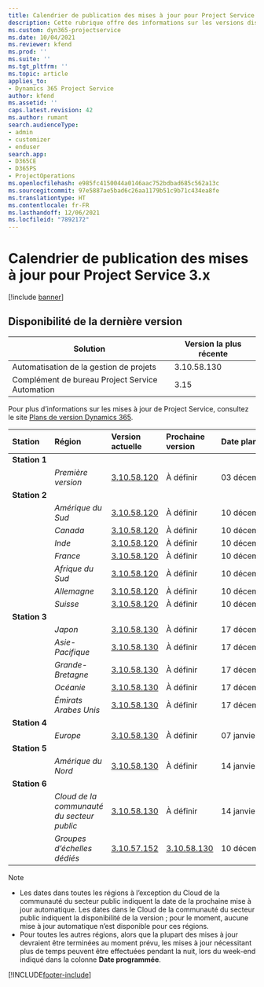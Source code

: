 ```yaml
---
title: Calendrier de publication des mises à jour pour Project Service 3.x
description: Cette rubrique offre des informations sur les versions disponibles et à venir de Dynamics 365 Project Service Automation.
ms.custom: dyn365-projectservice
ms.date: 10/04/2021
ms.reviewer: kfend
ms.prod: ''
ms.suite: ''
ms.tgt_pltfrm: ''
ms.topic: article
applies_to:
- Dynamics 365 Project Service
author: kfend
ms.assetid: ''
caps.latest.revision: 42
ms.author: rumant
search.audienceType:
- admin
- customizer
- enduser
search.app:
- D365CE
- D365PS
- ProjectOperations
ms.openlocfilehash: e985fc4150044a0146aac752bdbad685c562a13c
ms.sourcegitcommit: 97e5887ae5bad6c26aa1179b51c9b71c434ea8fe
ms.translationtype: HT
ms.contentlocale: fr-FR
ms.lasthandoff: 12/06/2021
ms.locfileid: "7892172"
---
```

# <a name="update-release-schedule-for-project-service-3x"></a>Calendrier de publication des mises à jour pour Project Service 3.x

[!include [banner](../includes/psa-now-project-operations.md)]

## <a name="latest-version-availability"></a>Disponibilité de la dernière version

| Solution  | Version la plus récente |
|-------|----|
| Automatisation de la gestion de projets    | 3.10.58.130 |
| Complément de bureau Project Service Automation                | 3.15          |

Pour plus d’informations sur les mises à jour de Project Service, consultez le site [Plans de version Dynamics 365](/dynamics365/release-plans/). 

| Station  | Région | Version actuelle | Prochaine version |  Date planifiée
| :---   | :---   | :---   | :---   |:---   |         
|<strong>Station 1</strong> | |  |  | |
| | <i>Première version</i> | [3.10.58.120](whats-new-ur-37.md) | À définir | 03 décembre 2021
|<strong>Station 2</strong> | |  |  | |
| | <i>Amérique du Sud</i> | [3.10.58.120](whats-new-ur-37.md) | À définir | 10 décembre 2021
| | <i>Canada</i> | [3.10.58.120](whats-new-ur-37.md) | À définir | 10 décembre 2021
| | <i>Inde</i> | [3.10.58.120](whats-new-ur-37.md) | À définir | 10 décembre 2021
| | <i>France</i> | [3.10.58.120](whats-new-ur-37.md) | À définir | 10 décembre 2021
| | <i>Afrique du Sud</i> | [3.10.58.120](whats-new-ur-37.md) | À définir | 10 décembre 2021
| | <i>Allemagne</i> | [3.10.58.120](whats-new-ur-37.md) | À définir | 10 décembre 2021
| | <i>Suisse</i> | [3.10.58.120](whats-new-ur-37.md) | À définir | 10 décembre 2021
|<strong>Station 3</strong> | |  |  | |
| | <i>Japon</i> | [3.10.58.130](whats-new-ur-37-5.md) | À définir | 17 décembre 2021
| | <i>Asie-Pacifique</i> | [3.10.58.130](whats-new-ur-37-5.md) | À définir | 17 décembre 2021
| | <i>Grande-Bretagne</i> | [3.10.58.130](whats-new-ur-37-5.md) | À définir | 17 décembre 2021
| | <i>Océanie</i> | [3.10.58.130](whats-new-ur-37-5.md) | À définir | 17 décembre 2021
| | <i>Émirats Arabes Unis</i> | [3.10.58.130](whats-new-ur-37-5.md) | À définir | 17 décembre 2021
|<strong>Station 4</strong> | |  |  | |
| | <i>Europe</i> | [3.10.58.130](whats-new-ur-37-5.md) | À définir | 07 janvier 2022
|<strong>Station 5</strong> | |  |  | |
| | <i>Amérique du Nord</i> | [3.10.58.130](whats-new-ur-37-5.md) | À définir | 14 janvier 2022
|<strong>Station 6</strong> | |  |  | |
| | <i>Cloud de la communauté du secteur public</i> | [3.10.58.130](whats-new-ur-37-5.md) | À définir | 14 janvier 2022
| | <i>Groupes d’échelles dédiés</i> | [3.10.57.152](whats-new-ur-36.md) | [3.10.58.130](whats-new-ur-37-5.md) | 10 décembre 2021



>[!Note]
> - Les dates dans toutes les régions à l’exception du Cloud de la communauté du secteur public indiquent la date de la prochaine mise à jour automatique. Les dates dans le Cloud de la communauté du secteur public indiquent la disponibilité de la version ; pour le moment, aucune mise à jour automatique n’est disponible pour ces régions.
> - Pour toutes les autres régions, alors que la plupart des mises à jour devraient être terminées au moment prévu, les mises à jour nécessitant plus de temps peuvent être effectuées pendant la nuit, lors du week-end indiqué dans la colonne **Date programmée**.


[!INCLUDE[footer-include](../includes/footer-banner.md)]

